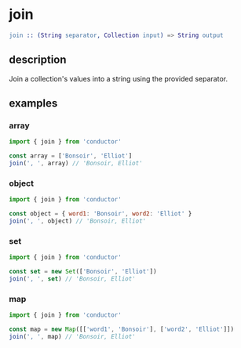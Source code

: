 # join

```erlang
join :: (String separator, Collection input) => String output
```

## description

Join a collection's values into a string using the provided separator.

## examples

### array

```javascript
import { join } from 'conductor'

const array = ['Bonsoir', 'Elliot']
join(', ', array) // 'Bonsoir, Elliot'
```

### object

```javascript
import { join } from 'conductor'

const object = { word1: 'Bonsoir', word2: 'Elliot' }
join(', ', object) // 'Bonsoir, Elliot'
```

### set

```javascript
import { join } from 'conductor'

const set = new Set(['Bonsoir', 'Elliot'])
join(', ', set) // 'Bonsoir, Elliot'
```

### map

```javascript
import { join } from 'conductor'

const map = new Map([['word1', 'Bonsoir'], ['word2', 'Elliot']])
join(', ', map) // 'Bonsoir, Elliot'
```

